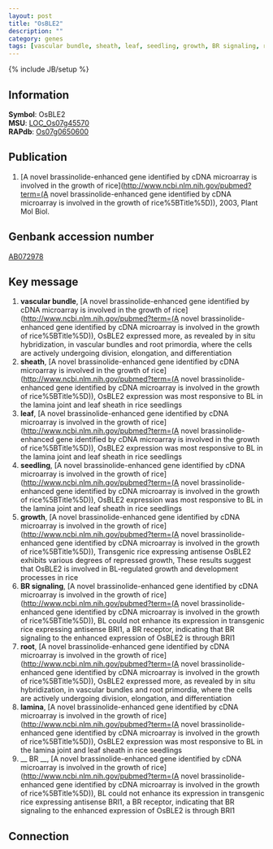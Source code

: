 ```yaml
---
layout: post
title: "OsBLE2"
description: ""
category: genes
tags: [vascular bundle, sheath, leaf, seedling, growth, BR signaling, root, lamina,  BR ]
---
```

{% include JB/setup %}

## Information
__Symbol__: OsBLE2  
__MSU__: [LOC_Os07g45570](http://rice.plantbiology.msu.edu/cgi-bin/ORF_infopage.cgi?orf=LOC_Os07g45570)  
__RAPdb__: [Os07g0650600](http://rapdb.dna.affrc.go.jp/viewer/gbrowse_details/irgsp1?name=Os07g0650600)  

## Publication
1. [A novel brassinolide-enhanced gene identified by cDNA microarray is involved in the growth of rice](http://www.ncbi.nlm.nih.gov/pubmed?term=(A novel brassinolide-enhanced gene identified by cDNA microarray is involved in the growth of rice%5BTitle%5D)), 2003, Plant Mol Biol.

## Genbank accession number
[AB072978](http://www.ncbi.nlm.nih.gov/nuccore/AB072978)

## Key message
1. __vascular bundle__, [A novel brassinolide-enhanced gene identified by cDNA microarray is involved in the growth of rice](http://www.ncbi.nlm.nih.gov/pubmed?term=(A novel brassinolide-enhanced gene identified by cDNA microarray is involved in the growth of rice%5BTitle%5D)),  OsBLE2 expressed more, as revealed by in situ hybridization, in vascular bundles and root primordia, where the cells are actively undergoing division, elongation, and differentiation
2. __sheath__, [A novel brassinolide-enhanced gene identified by cDNA microarray is involved in the growth of rice](http://www.ncbi.nlm.nih.gov/pubmed?term=(A novel brassinolide-enhanced gene identified by cDNA microarray is involved in the growth of rice%5BTitle%5D)),  OsBLE2 expression was most responsive to BL in the lamina joint and leaf sheath in rice seedlings
3. __leaf__, [A novel brassinolide-enhanced gene identified by cDNA microarray is involved in the growth of rice](http://www.ncbi.nlm.nih.gov/pubmed?term=(A novel brassinolide-enhanced gene identified by cDNA microarray is involved in the growth of rice%5BTitle%5D)),  OsBLE2 expression was most responsive to BL in the lamina joint and leaf sheath in rice seedlings
4. __seedling__, [A novel brassinolide-enhanced gene identified by cDNA microarray is involved in the growth of rice](http://www.ncbi.nlm.nih.gov/pubmed?term=(A novel brassinolide-enhanced gene identified by cDNA microarray is involved in the growth of rice%5BTitle%5D)),  OsBLE2 expression was most responsive to BL in the lamina joint and leaf sheath in rice seedlings
5. __growth__, [A novel brassinolide-enhanced gene identified by cDNA microarray is involved in the growth of rice](http://www.ncbi.nlm.nih.gov/pubmed?term=(A novel brassinolide-enhanced gene identified by cDNA microarray is involved in the growth of rice%5BTitle%5D)),  Transgenic rice expressing antisense OsBLE2 exhibits various degrees of repressed growth, These results suggest that OsBLE2 is involved in BL-regulated growth and development processes in rice
6. __BR signaling__, [A novel brassinolide-enhanced gene identified by cDNA microarray is involved in the growth of rice](http://www.ncbi.nlm.nih.gov/pubmed?term=(A novel brassinolide-enhanced gene identified by cDNA microarray is involved in the growth of rice%5BTitle%5D)),  BL could not enhance its expression in transgenic rice expressing antisense BRI1, a BR receptor, indicating that BR signaling to the enhanced expression of OsBLE2 is through BRI1
7. __root__, [A novel brassinolide-enhanced gene identified by cDNA microarray is involved in the growth of rice](http://www.ncbi.nlm.nih.gov/pubmed?term=(A novel brassinolide-enhanced gene identified by cDNA microarray is involved in the growth of rice%5BTitle%5D)),  OsBLE2 expressed more, as revealed by in situ hybridization, in vascular bundles and root primordia, where the cells are actively undergoing division, elongation, and differentiation
8. __lamina__, [A novel brassinolide-enhanced gene identified by cDNA microarray is involved in the growth of rice](http://www.ncbi.nlm.nih.gov/pubmed?term=(A novel brassinolide-enhanced gene identified by cDNA microarray is involved in the growth of rice%5BTitle%5D)),  OsBLE2 expression was most responsive to BL in the lamina joint and leaf sheath in rice seedlings
9. __ BR __, [A novel brassinolide-enhanced gene identified by cDNA microarray is involved in the growth of rice](http://www.ncbi.nlm.nih.gov/pubmed?term=(A novel brassinolide-enhanced gene identified by cDNA microarray is involved in the growth of rice%5BTitle%5D)),  BL could not enhance its expression in transgenic rice expressing antisense BRI1, a BR receptor, indicating that BR signaling to the enhanced expression of OsBLE2 is through BRI1

## Connection


